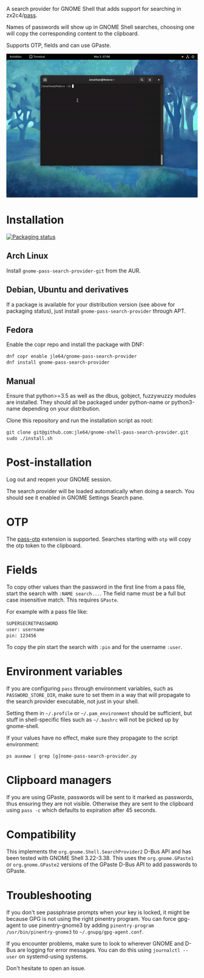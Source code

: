 A search provider for GNOME Shell that adds support for searching in zx2c4/[pass](https://www.passwordstore.org/).

Names of passwords will show up in GNOME Shell searches, choosing one will copy the corresponding content to the clipboard.

Supports OTP, fields and can use GPaste.

![Sreencapture](misc/screencapture.gif)

# Installation
[![Packaging status](https://repology.org/badge/vertical-allrepos/gnome-pass-search-provider.svg)](https://repology.org/project/gnome-pass-search-provider/versions)

## Arch Linux
Install `gnome-pass-search-provider-git` from the AUR.

## Debian, Ubuntu and derivatives
If a package is available for your distribution version (see above for packaging status), just install `gnome-pass-search-provider` through APT.

## Fedora
Enable the copr repo and install the package with DNF:

```shell
dnf copr enable jle64/gnome-pass-search-provider
dnf install gnome-pass-search-provider
```

## Manual

Ensure that python>=3.5 as well as the dbus, gobject, fuzzywuzzy modules are installed. They should all be packaged under python-name or python3-name depending on your distribution.

Clone this repository and run the installation script as root:
```shell
git clone git@github.com:jle64/gnome-shell-pass-search-provider.git
sudo ./install.sh
```

# Post-installation

Log out and reopen your GNOME session.

The search provider will be loaded automatically when doing a search. You should see it enabled in GNOME Settings Search pane.

# OTP

The [pass-otp](https://github.com/tadfisher/pass-otp) extension is supported. Searches starting with `otp` will copy the otp token to the clipboard.

# Fields

To copy other values than the password in the first line from a pass file, start the search with `:NAME search...`. The field name must be a full but case insensitive match. This requires `GPaste`.

For example with a pass file like:
```
SUPERSECRETPASSWORD
user: username
pin: 123456
```

To copy the pin start the search with `:pin` and for the username `:user`.

# Environment variables

If you are configuring `pass` through environment variables, such as `PASSWORD_STORE_DIR`, make sure to set them in a way that will propagate to the search provider executable, not just in your shell.

Setting them in `~/.profile` or `~/.pam_environment` should be sufficient, but stuff in shell-specific files such as `~/.bashrc` will not be picked up by gnome-shell.

If your values have no effect, make sure they propagate to the script environment:
```shell
ps auxeww | grep [g]nome-pass-search-provider.py
```

# Clipboard managers

If you are using GPaste, passwords will be sent to it marked as passwords, thus ensuring they are not visible.
Otherwise they are sent to the clipboard using `pass -c` which defaults to expiration after 45 seconds.

# Compatibility

This implements the `org.gnome.Shell.SearchProvider2` D-Bus API and has been tested with GNOME Shell 3.22-3.38. This uses the `org.gnome.GPaste1` or `org.gnome.GPaste2` versions of the GPaste D-Bus API to add passwords to GPaste.

# Troubleshooting

If you don't see passphrase prompts when your key is locked, it might be because GPG is not using the right pinentry program. You can force gpg-agent to use pinentry-gnome3 by adding `pinentry-program /usr/bin/pinentry-gnome3` to `~/.gnupg/gpg-agent.conf`.

If you encounter problems, make sure to look to wherever GNOME and D-Bus are logging for error messages. You can do this using `journalctl --user` on systemd-using systems.

Don't hesitate to open an issue.
